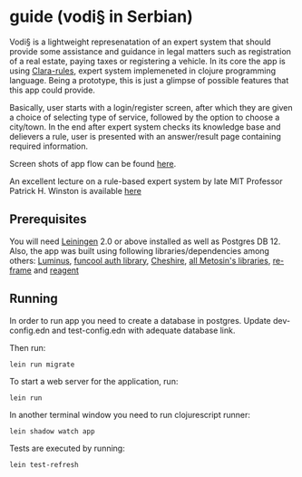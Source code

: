 # guide (vodi§ in Serbian)

Vodi§ is a lightweight represenatation of an expert system that should provide some assistance and guidance in legal matters such as registration of a real estate, paying taxes or registering a vehicle. In its core the app is using [Clara-rules][2], expert system implemeneted in clojure programming language. Being a prototype, this is just a glimpse of possible features that this app could provide.   

Basically, user starts with a  login/register screen, after which they are given a choice of selecting type of service, followed by the option to choose a city/town. In the end after expert system checks its knowledge base and delievers a rule, user is presented with an answer/result page containing required information.

Screen shots of app flow can be found [here][1].

An excellent lecture on a rule-based expert system by late MIT Professor Patrick H. Winston is available [here][3]

[1]: https://drive.google.com/drive/folders/1mMLEPEl2nAOITlYtO20XorqSc8nE2no7?usp=sharing
[2]: https://github.com/cerner/clara-rules
[3]: https://www.youtube.com/watch?v=leXa7EKUPFk

## Prerequisites

You will need [Leiningen][1] 2.0 or above installed as well as Postgres DB 12. Also, the app was built using following libraries/dependencies among others: 
[Luminus][2], [funcool auth library][3], [Cheshire][4], [all Metosin's libraries][5], [re-frame][6] and [reagent][7]

[1]: https://github.com/technomancy/leiningen
[2]: https://luminusweb.com/
[3]: https://github.com/funcool
[4]: https://github.com/dakrone/cheshire
[5]: https://github.com/metosin
[6]: https://github.com/day8/re-frame
[7]: https://github.com/reagent-project/reagent

## Running

In order to run app you need to create a database in postgres. Update dev-config.edn and test-config.edn with adequate database link.

Then run:
    
    lein run migrate

To start a web server for the application, run:

    lein run 
    
In another terminal window you need to run clojurescript runner:

    lein shadow watch app
    
Tests are executed by running:

    lein test-refresh
    
    
